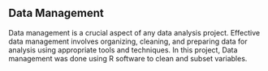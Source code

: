 ## Data Management
Data management is a crucial aspect of any data analysis project. Effective data management involves organizing, cleaning, and preparing data for analysis using appropriate tools and techniques. 
In this project, Data management was done using R software to clean and subset variables. 
